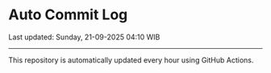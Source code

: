 # Auto Commit Log

Last updated: Sunday, 21-09-2025 04:10 WIB

---

This repository is automatically updated every hour using GitHub Actions.
